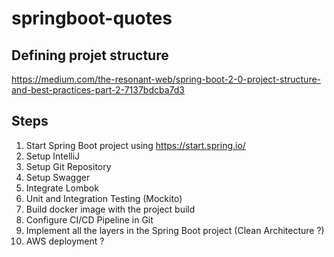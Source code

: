 # springboot-quotes

## Defining projet structure

https://medium.com/the-resonant-web/spring-boot-2-0-project-structure-and-best-practices-part-2-7137bdcba7d3

## Steps

1. Start Spring Boot project using https://start.spring.io/
2. Setup IntelliJ
3. Setup Git Repository
4. Setup Swagger
5. Integrate Lombok
6. Unit and Integration Testing (Mockito)
7. Build docker image with the project build
8. Configure CI/CD Pipeline in Git
9. Implement all the layers in the Spring Boot project (Clean Architecture ?)
10. AWS deployment ?
